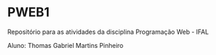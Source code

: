 # PWEB1
Repositório para as atividades da disciplina Programação Web - IFAL

Aluno: Thomas Gabriel Martins Pinheiro